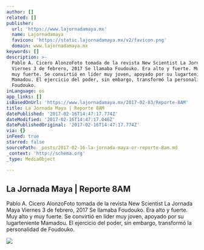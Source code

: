 ```yaml
---
author: []
related: []
publisher:
  url: 'https://www.lajornadamaya.mx'
  name: Lajornadamaya
  favicon: 'https://static.lajornadamaya.mx/v2/favicon.png'
  domain: www.lajornadamaya.mx
keywords: []
description: >-
  Pablo A. Cicero AlonzoFoto tomada de la revista New Scientist La Jornada Maya
  Viernes 3 de febrero, 2017 Se llamaba Foudouko. Era alto y fuerte. Muy alto y
  muy fuerte. Se convirtió en líder muy joven, apoyado por su lugarteniente
  Mamadou. El ejercicio del poder, sin embargo, transformó la personalidad de
  Foudouko.
inLanguage: es
app_links: []
isBasedOnUrl: 'https://www.lajornadamaya.mx/2017-02-03/Reporte-8AM'
title: La Jornada Maya | Reporte 8AM
datePublished: '2017-02-16T14:47:17.774Z'
dateModified: '2017-02-16T14:47:17.046Z'
datePublishedOriginal: '2017-02-16T14:47:17.774Z'
via: {}
inFeed: true
starred: false
sourcePath: _posts/2017-02-16-la-jornada-maya-or-reporte-8am.md
_context: 'http://schema.org'
_type: MediaObject

---
```

<article style=""><h1>La Jornada Maya | Reporte 8AM</h1><p>Pablo A. Cicero AlonzoFoto tomada de la revista New Scientist La Jornada Maya Viernes 3 de febrero, 2017 Se llamaba Foudouko. Era alto y fuerte. Muy alto y muy fuerte. Se convirtió en líder muy joven, apoyado por su lugarteniente Mamadou. El ejercicio del poder, sin embargo, transformó la personalidad de Foudouko.</p><img src="https://img.lajornadamaya.mx/32/i1abgobg3abr_640-414-cover" /></article>